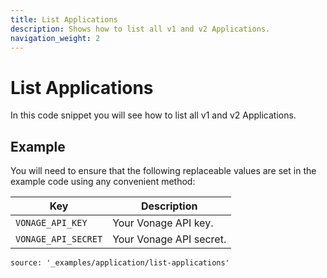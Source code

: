 ```yaml
---
title: List Applications
description: Shows how to list all v1 and v2 Applications.
navigation_weight: 2
---
```


# List Applications

In this code snippet you will see how to list all v1 and v2 Applications.

## Example

You will need to ensure that the following replaceable values are set in the example code using any convenient method:

Key | Description
-- | --
`VONAGE_API_KEY` | Your Vonage API key.
`VONAGE_API_SECRET` | Your Vonage API secret.

```code_snippets
source: '_examples/application/list-applications'
```
